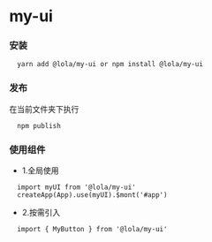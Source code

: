 # my-ui
### 安装

```
  yarn add @lola/my-ui or npm install @lola/my-ui
```

### 发布

在当前文件夹下执行

```
  npm publish
```
### 使用组件

- 1.全局使用

```
  import myUI from '@lola/my-ui'
  createApp(App).use(myUI).$mont('#app')
```

- 2.按需引入

```
  import { MyButton } from '@lola/my-ui'
```
